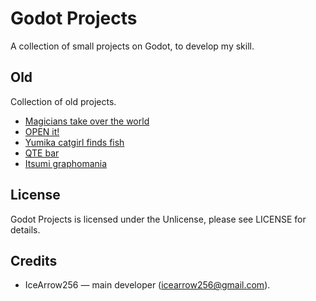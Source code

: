 # Godot Projects

A collection of small projects on Godot, to develop my skill.

## Old

Collection of old projects.

* [Magicians take over the world]()
* [OPEN it!]()
* [Yumika catgirl finds fish]()
* [QTE bar]()
* [Itsumi graphomania]()

## License

Godot Projects is licensed under the Unlicense, please see LICENSE for details.

## Credits

* IceArrow256 — main developer (icearrow256@gmail.com).

